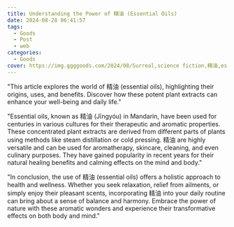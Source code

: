 ```yaml
---
title: Understanding the Power of 精油 (Essential Oils)
date: 2024-08-28 06:41:57
tags:
  - Goods
  - Post
  - web
categories:
  - Goods
cover: https://img.ggggoods.com/2024/08/Surreal,science fiction,精油,essential oils,technology,tech,diagrams,renderings,colors_20240830_00001_.png
---
```


"This article explores the world of 精油 (essential oils), highlighting their origins, uses, and benefits. Discover how these potent plant extracts can enhance your well-being and daily life."

"Essential oils, known as 精油 (Jīngyóu) in Mandarin, have been used for centuries in various cultures for their therapeutic and aromatic properties. These concentrated plant extracts are derived from different parts of plants using methods like steam distillation or cold pressing. 精油 are highly versatile and can be used for aromatherapy, skincare, cleaning, and even culinary purposes. They have gained popularity in recent years for their natural healing benefits and calming effects on the mind and body."

"In conclusion, the use of 精油 (essential oils) offers a holistic approach to health and wellness. Whether you seek relaxation, relief from ailments, or simply enjoy their pleasant scents, incorporating 精油 into your daily routine can bring about a sense of balance and harmony. Embrace the power of nature with these aromatic wonders and experience their transformative effects on both body and mind."
